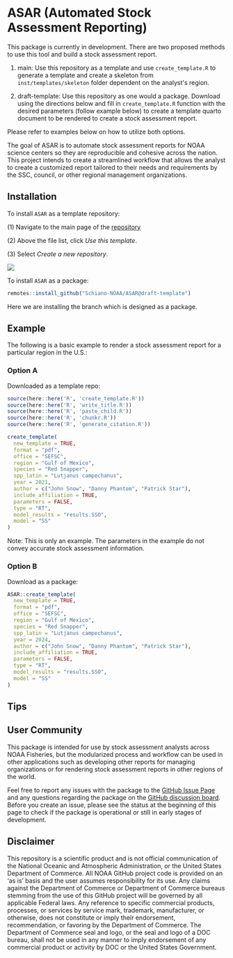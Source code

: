 
# ASAR (Automated Stock Assessment Reporting)

<!-- badges: start -->
<!-- badges: end -->

This package is currently in development. There are two proposed methods to use this tool and build a stock assessment report. 

  1) main: Use this repository as a template and use `create_template.R` to generate a template and create a skeleton from `inst/templates/skeleton` folder dependent on the analyst's region.
  
  2) draft-template: Use this repository as one would a package. Download using the directions below and fill in `create_template.R` function with the desired parameters (follow example below) to create a template quarto document to be rendered to create a stock assessment report.
  
Please refer to examples below on how to utilize both options.

The goal of ASAR is to automate stock assessment reports for NOAA science centers so they are reproducible and cohesive across the nation. This project intends to create a streamlined workflow that allows the analyst to create a customized report tailored to their needs and requirements by the SSC, council, or other regional management organizations. 

## Installation

To install `ASAR` as a template repository:

  (1) Navigate to the main page of the [repository](https://github.com/Schiano-NOAA/ASAR)
  
  (2) Above the file list, click *Use this template*.
  
  (3) Select *Create a new repository*.
  
 ![](https://docs.github.com/assets/cb-77734/mw-1440/images/help/repository/use-this-template-button.webp) 
 
To install `ASAR` as a package:

```r
remotes::install_github("Schiano-NOAA/ASAR@draft-template")
```

Here we are installing the branch which is designed as a package.

## Example

The following is a basic example to render a stock assessment report for a particular region in the U.S.:

### Option A

Downloaded as a template repo:

``` r
source(here::here('R', 'create_template.R'))
source(here::here('R', 'write_title.R'))
source(here::here('R', 'paste_child.R'))
source(here::here('R', 'chunkr.R'))
source(here::here('R', 'generate_citation.R'))

create_template(
  new_template = TRUE,
  format = "pdf",
  office = "SEFSC",
  region = "Gulf of Mexico",
  species = "Red Snapper",
  spp_latin = "Lutjanus campechanus",
  year = 2021,
  author = c("John Snow", "Danny Phantom", "Patrick Star"),
  include_affiliation = TRUE,
  parameters = FALSE,
  type = "RT",
  model_results = "results.SSO",
  model = "SS"
)
```
Note: This is only an example. The parameters in the example do not convey accurate stock assessment information.

### Option B

Download as a package:

```r
ASAR::create_template(
  new_template = TRUE,
  format = "pdf",
  office = "SEFSC",
  region = "Gulf of Mexico",
  species = "Red Snapper",
  spp_latin = "Lutjanus campechanus",
  year = 2024,
  author = c("John Snow", "Danny Phantom", "Patrick Star"),
  include_affiliation = TRUE,
  parameters = FALSE,
  type = "RT",
  model_results = "results.SSO",
  model = "SS"
)
```

## Tips

## User Community

This package is intended for use by stock assessment analysts across NOAA Fisheries, but the modularized process and workflow can be used in other applications such as developing other reports for managing organizations or for rendering stock assessment reports in other regions of the world.

Feel free to report any issues with the package to the [GitHub Issue Page](https://github.com/Schiano-NOAA/ASAR/issues) and any questions regarding the package on the [GitHub discussion board](https://github.com/Schiano-NOAA/ASAR/discussions). Before you create an issue, please see the status at the beginning of this page to check if the package is operational or still in early stages of development.


## Disclaimer

This repository is a scientific product and is not official communication of the National Oceanic and Atmospheric Administration, or the United States Department of Commerce. All NOAA GitHub project code is provided on an ‘as is’ basis and the user assumes responsibility for its use. Any claims against the Department of Commerce or Department of Commerce bureaus stemming from the use of this GitHub project will be governed by all applicable Federal laws. Any reference to specific commercial products, processes, or services by service mark, trademark, manufacturer, or otherwise, does not constitute or imply their endorsement, recommendation, or favoring by the Department of Commerce. The Department of Commerce seal and logo, or the seal and logo of a DOC bureau, shall not be used in any manner to imply endorsement of any commercial product or activity by DOC or the United States Government.
